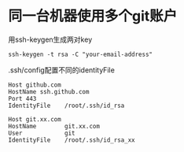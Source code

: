 # 同一台机器使用多个git账户

用ssh-keygen生成两对key

```text
ssh-keygen -t rsa -C "your-email-address"
```

.ssh/config配置不同的identityFile

```text
Host github.com
HostName ssh.github.com
Port 443
IdentityFile    /root/.ssh/id_rsa

Host git.xx.com
HostName        git.xx.com
User            git
IdentityFile    /root/.ssh/id_rsa_xx
```

